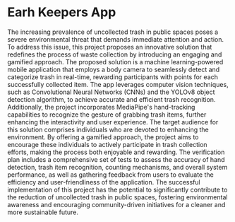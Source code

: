 # Earh Keepers App
The increasing prevalence of uncollected trash in public spaces poses a severe environmental threat that demands immediate attention and action. To address this issue, this project proposes an innovative solution that redefines the process of waste collection by introducing an engaging and gamified approach. The proposed solution is a machine learning-powered mobile application that employs a body camera to seamlessly detect and categorize trash in real-time, rewarding participants with points for each successfully collected item. 
The app leverages computer vision techniques, such as Convolutional Neural Networks (CNNs) and the YOLOv8 object detection algorithm, to achieve accurate and efficient trash recognition. Additionally, the project incorporates MediaPipe's hand-tracking capabilities to recognize the gesture of grabbing trash items, further enhancing the interactivity and user experience. 
The target audience for this solution comprises individuals who are devoted to enhancing the environment. By offering a gamified approach, the project aims to encourage these individuals to actively participate in trash collection efforts, making the process both enjoyable and rewarding. The verification plan includes a comprehensive set of tests to assess the accuracy of hand detection, trash item recognition, counting mechanisms, and overall system performance, as well as gathering feedback from users to evaluate the efficiency and user-friendliness of the application. 
The successful implementation of this project has the potential to significantly contribute to the reduction of uncollected trash in public spaces, fostering environmental awareness and encouraging community-driven initiatives for a cleaner and more sustainable future.
